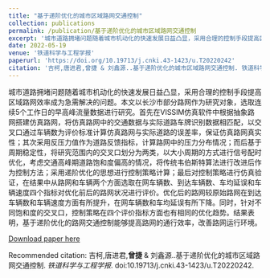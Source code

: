```yaml
---
title: "基于递阶优化的城市区域路网交通控制"
collection: publications
permalink: /publication/基于递阶优化的城市区域路网交通控制
excerpt: '城市道路拥堵问题随着城市机动化的快速发展日益凸显，采用合理的控制手段提高区域路网效率成为急需解决的问题。本文以长沙市部分路网作为研究对象，选取连续5个工作日的早高峰流量数据进行研究。首先在VISSIM仿真软件中根据抽象路网搭建仿真路网，将仿真路网中的交通数据与实际道路车牌识别数据相匹配，以交叉口通过车辆数为评价标准计算仿真路网与实际道路的误差率，保证仿真路网真实性；其次采用反压力值作为道路反馈指标，计算路网中的压力分布情况；而后基于周期稳定性，将研究范围内的交叉口划分为两类，以大小周期的方式进行信号配时优化，考虑交通高峰期道路饱和度偏高的情况，将传统韦伯斯特算法进行改进后作为控制方法；采用递阶优化的思想进行控制策略计算；最后对控制策略进行仿真验证，在结果中从路网和车辆两个方面选取在网车辆数、到达车辆数、车均延误和车辆速度四个指标对优化前后的路网状况进行评价。优化后的路网较原始路网在到达车辆数和车辆速度方面有所提升，在网车辆数和车均延误有所下降。同时，针对不同饱和度的交叉口，控制策略在四个评价指标方面也有相同的优化趋势。结果表明，基于递阶优化的路网交通控制能够提高路网的通行效率，改善路网运行环境。'
date: 2022-05-19
venue: '铁道科学与工程学报'
paperurl: 'https://doi.org/10.19713/j.cnki.43-1423/u.T20220242'
citation: '吉柯,唐进君,曾捷 & 刘鑫源..基于递阶优化的城市区域路网交通控制. 铁道科学与工程学报. doi:10.19713/j.cnki.43-1423/u.T20220242.'
---
```

城市道路拥堵问题随着城市机动化的快速发展日益凸显，采用合理的控制手段提高区域路网效率成为急需解决的问题。本文以长沙市部分路网作为研究对象，选取连续5个工作日的早高峰流量数据进行研究。首先在VISSIM仿真软件中根据抽象路网搭建仿真路网，将仿真路网中的交通数据与实际道路车牌识别数据相匹配，以交叉口通过车辆数为评价标准计算仿真路网与实际道路的误差率，保证仿真路网真实性；其次采用反压力值作为道路反馈指标，计算路网中的压力分布情况；而后基于周期稳定性，将研究范围内的交叉口划分为两类，以大小周期的方式进行信号配时优化，考虑交通高峰期道路饱和度偏高的情况，将传统韦伯斯特算法进行改进后作为控制方法；采用递阶优化的思想进行控制策略计算；最后对控制策略进行仿真验证，在结果中从路网和车辆两个方面选取在网车辆数、到达车辆数、车均延误和车辆速度四个指标对优化前后的路网状况进行评价。优化后的路网较原始路网在到达车辆数和车辆速度方面有所提升，在网车辆数和车均延误有所下降。同时，针对不同饱和度的交叉口，控制策略在四个评价指标方面也有相同的优化趋势。结果表明，基于递阶优化的路网交通控制能够提高路网的通行效率，改善路网运行环境。

[Download paper here](http://SunderlandAJ-1130.github.io/files/基于递阶优化的城市区域路网交通控制.pdf)

Recommended citation: 吉柯,唐进君,**曾捷** & 刘鑫源..基于递阶优化的城市区域路网交通控制. *铁道科学与工程学报*. doi:10.19713/j.cnki.43-1423/u.T20220242.